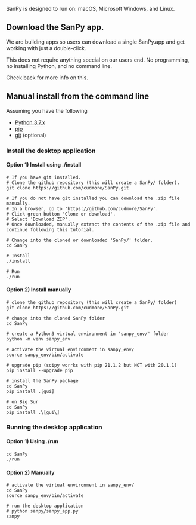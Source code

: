 SanPy is designed to run on: macOS, Microsoft Windows, and Linux.

## Download the SanPy app.

We are building apps so users can download a single SanPy.app and get working with just a double-click.

This does not require anything special on our users end. No programming, no installing Python, and no command line.

Check back for more info on this.

## Manual install from the command line

Assuming you have the following

 - [Python 3.7.x][python3]
 - [pip][pip]
 - [git][git] (optional)

[python3]: https://www.python.org/downloads/
[pip]: https://pip.pypa.io/en/stable/
[git]: https://git-scm.com/book/en/v2/Getting-Started-Installing-Git

### Install the desktop application

#### Option 1) Install using ./install

```
# If you have git installed.
# Clone the github repository (this will create a SanPy/ folder).
git clone https://github.com/cudmore/SanPy.git

# If you do not have git installed you can download the .zip file manually.
# In a browser, go to 'https://github.com/cudmore/SanPy'.
# Click green button 'Clone or download'.
# Select 'Download ZIP'.
# Once downloaded, manually extract the contents of the .zip file and continue following this tutorial.

# Change into the cloned or downloaded 'SanPy/' folder.
cd SanPy

# Install
./install

# Run
./run
```

#### Option 2) Install manually

```
# clone the github repository (this will create a SanPy/ folder)
git clone https://github.com/cudmore/SanPy.git

# change into the cloned SanPy folder
cd SanPy

# create a Python3 virtual environment in 'sanpy_env/' folder
python -m venv sanpy_env

# activate the virtual environment in sanpy_env/
source sanpy_env/bin/activate

# upgrade pip (scipy worrks with pip 21.1.2 but NOT with 20.1.1)
pip install --upgrade pip

# install the SanPy package
cd SanPy
pip install .[gui]

# on Big Sur
cd SanPy
pip install .\[gui\]
```

### Running the desktop application

#### Option 1) Using ./run

```
cd SanPy
./run
```

#### Option 2) Manually

```
# activate the virtual environment in sanpy_env/
cd SanPy
source sanpy_env/bin/activate

# run the desktop application
# python sanpy/sanpy_app.py
sanpy
```
